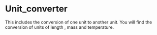 # Unit_converter
This includes the conversion of one unit to another unit.
You will find the conversion of units of length , mass and temperature.
